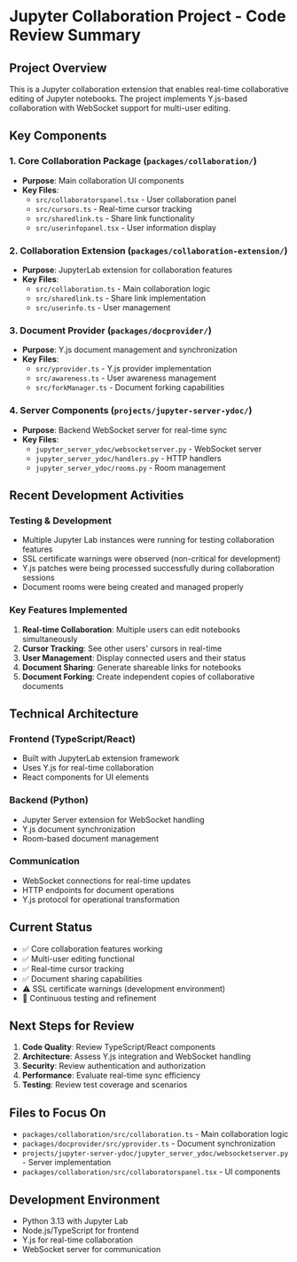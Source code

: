# Jupyter Collaboration Project - Code Review Summary

## Project Overview
This is a Jupyter collaboration extension that enables real-time collaborative editing of Jupyter notebooks. The project implements Y.js-based collaboration with WebSocket support for multi-user editing.

## Key Components

### 1. **Core Collaboration Package** (`packages/collaboration/`)
- **Purpose**: Main collaboration UI components
- **Key Files**:
  - `src/collaboratorspanel.tsx` - User collaboration panel
  - `src/cursors.ts` - Real-time cursor tracking
  - `src/sharedlink.ts` - Share link functionality
  - `src/userinfopanel.tsx` - User information display

### 2. **Collaboration Extension** (`packages/collaboration-extension/`)
- **Purpose**: JupyterLab extension for collaboration features
- **Key Files**:
  - `src/collaboration.ts` - Main collaboration logic
  - `src/sharedlink.ts` - Share link implementation
  - `src/userinfo.ts` - User management

### 3. **Document Provider** (`packages/docprovider/`)
- **Purpose**: Y.js document management and synchronization
- **Key Files**:
  - `src/yprovider.ts` - Y.js provider implementation
  - `src/awareness.ts` - User awareness management
  - `src/forkManager.ts` - Document forking capabilities

### 4. **Server Components** (`projects/jupyter-server-ydoc/`)
- **Purpose**: Backend WebSocket server for real-time sync
- **Key Files**:
  - `jupyter_server_ydoc/websocketserver.py` - WebSocket server
  - `jupyter_server_ydoc/handlers.py` - HTTP handlers
  - `jupyter_server_ydoc/rooms.py` - Room management

## Recent Development Activities

### Testing & Development
- Multiple Jupyter Lab instances were running for testing collaboration features
- SSL certificate warnings were observed (non-critical for development)
- Y.js patches were being processed successfully during collaboration sessions
- Document rooms were being created and managed properly

### Key Features Implemented
1. **Real-time Collaboration**: Multiple users can edit notebooks simultaneously
2. **Cursor Tracking**: See other users' cursors in real-time
3. **User Management**: Display connected users and their status
4. **Document Sharing**: Generate shareable links for notebooks
5. **Document Forking**: Create independent copies of collaborative documents

## Technical Architecture

### Frontend (TypeScript/React)
- Built with JupyterLab extension framework
- Uses Y.js for real-time collaboration
- React components for UI elements

### Backend (Python)
- Jupyter Server extension for WebSocket handling
- Y.js document synchronization
- Room-based document management

### Communication
- WebSocket connections for real-time updates
- HTTP endpoints for document operations
- Y.js protocol for operational transformation

## Current Status
- ✅ Core collaboration features working
- ✅ Multi-user editing functional
- ✅ Real-time cursor tracking
- ✅ Document sharing capabilities
- ⚠️ SSL certificate warnings (development environment)
- 🔄 Continuous testing and refinement

## Next Steps for Review
1. **Code Quality**: Review TypeScript/React components
2. **Architecture**: Assess Y.js integration and WebSocket handling
3. **Security**: Review authentication and authorization
4. **Performance**: Evaluate real-time sync efficiency
5. **Testing**: Review test coverage and scenarios

## Files to Focus On
- `packages/collaboration/src/collaboration.ts` - Main collaboration logic
- `packages/docprovider/src/yprovider.ts` - Document synchronization
- `projects/jupyter-server-ydoc/jupyter_server_ydoc/websocketserver.py` - Server implementation
- `packages/collaboration/src/collaboratorspanel.tsx` - UI components

## Development Environment
- Python 3.13 with Jupyter Lab
- Node.js/TypeScript for frontend
- Y.js for real-time collaboration
- WebSocket server for communication 